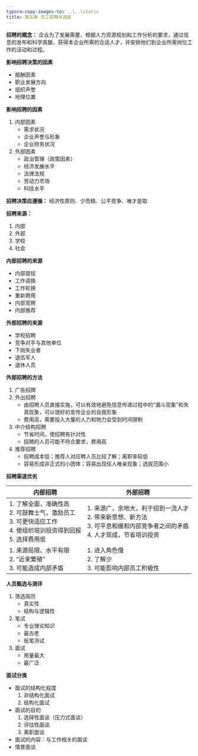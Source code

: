 ```yaml
---
typora-copy-images-to: ..\..\static
title: 第五章 员工招聘与选拔
---
```


**招聘的概念：**<Badge text="非重点" type="warn"/> 企业为了发展需要，根据人力资源规划和工作分析的要求，通过信息的发布和科学真酸，获得本企业所需的合适人才，并安排他们到企业所需岗位工作的活动和过程。

**影响招聘决策的因素**

- 报酬因素
- 职业发展方向
- 组织声誉
- 地理位置

**影响招聘的因素**

1. 内部因素
   - 需求状况
   - 企业声誉与形象
   - 企业财务状况
2. 外部因素
   - 政治管理（政策因素）
   - 经济发展水平
   - 法律法规
   - 劳动力市场
   - 科技水平

**招聘决策应遵循：** 经济性原则、少而精、公平竞争、唯才是取

**招聘来源：**

1. 内部
2. 外部
3. 学校
4. 社会

**内部招聘的来源**

- 内部提拔
- 工作调换
- 工作轮换
- 重新聘用
- 内部竞聘
- 内部推荐

**外部招聘的来源**

- 学校招聘
- 竞争对手与其他单位
- 下岗失业者
- 退伍军人
- 退休人员

**外部招聘的方法**

1. 广告招牌
2. 外出招聘
   - 由招聘人员直接实施，可以有效地避免信息传递过程中的“漏斗现象”和失真现象，可以很好的宣传企业的自我形象
   - 费用高，需要投入大量的人力和物力会受到时间限制
3. 中介结构招聘
   - 节省时间，使招聘有针对性
   - 招聘的人员可能不符合要求，费用高
4. 推荐招聘
   - 招聘成本低；推荐人对应聘人员比较了解；离职率较低
   - 容易形成非正式的小团体；容易出现任人唯亲现象；选拔范围小

**招聘渠道优劣**

| 内部招聘                                                     | 外部招聘                                                     |
| ------------------------------------------------------------ | ------------------------------------------------------------ |
| 1. 了解全面，准确性高<br />2. 可鼓舞士气，激励员工<br />3. 可更快适应工作<br />4. 使组织培训投资得到回报<br />5. 选择费用低 | 1. 来源广，余地大，利于招到一流人才<br />2. 带来新思想、新方法<br />3. 可平息和缓和内部竞争者之间的矛盾<br />4. 人才现成，节省培训投资 |
| 1. 来源局限、水平有限<br />2. “近亲繁殖”<br />3. 可能造成内部矛盾 | 1. 进入角色慢<br />2. 了解少<br />3. 可能影响内部员工积极性  |

**人员甄选与测评**

1. 筛选简历
   - 真实性
   - 结构与逻辑性
2. 笔试
   - 专业理论知识
   - 最古老
   - 纸笔测试
3. 面试
   - 用量最大
   - 最广泛

**面试分类**

- 面试的结构化程度
  1. 非结构化面试
  2. 结构化面试
- 面试的目的
  1. 选择性面谈（压力式面谈）
  2. 评估性面谈
  3. 离职面谈
- 面试的内容：与工作相关的面谈
- 情景面谈
